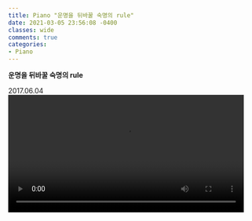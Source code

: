 ```yaml
---
title: Piano "운명을 뒤바꿀 숙명의 rule"
date: 2021-03-05 23:56:08 -0400
classes: wide
comments: true
categories:
- Piano
---
```

**운명을 뒤바꿀 숙명의 rule**     
 
2017.06.04    
<video width="480" controls="controls">
  <source src="/assets/video/post15_video1.mp4" type="video/mp4">
</video>  
